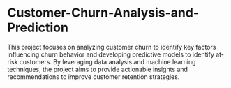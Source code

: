 # Customer-Churn-Analysis-and-Prediction
This project focuses on analyzing customer churn to identify key factors influencing churn behavior and developing predictive models to identify at-risk customers. By leveraging data analysis and machine learning techniques, the project aims to provide actionable insights and recommendations to improve customer retention strategies.
